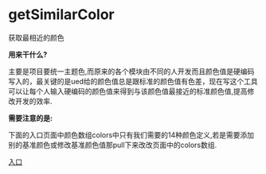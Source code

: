 # getSimilarColor
获取最相近的颜色

**用来干什么?**

主要是项目要统一主题色,而原来的各个模块由不同的人开发而且颜色值是硬编码写入的，最关键的是ued给的颜色值总是跟标准的颜色值有色差，现在写这个工具可以让每个人输入硬编码的颜色值来得到与该颜色值最接近的标准颜色值,提高修改开发的效率.

**需要注意的是:**

下面的入口页面中颜色数组colors中只有我们需要的14种颜色定义,若是需要添加别的基准颜色或修改基准颜色值那pull下来改改页面中的colors数组.

[入口](https://liyongleihf2006.github.io/getSimilarColor/index.html)
